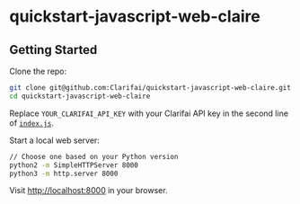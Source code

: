 # quickstart-javascript-web-claire

## Getting Started

Clone the repo:

```bash
git clone git@github.com:Clarifai/quickstart-javascript-web-claire.git
cd quickstart-javascript-web-claire
```

Replace `YOUR_CLARIFAI_API_KEY` with your Clarifai API key in the second line of [`index.js`](https://github.com/Clarifai/quickstart-javascript-web-claire/blob/master/index.js#L2).

Start a local web server:

```bash
// Choose one based on your Python version
python2 -m SimpleHTTPServer 8000
python3 -m http.server 8000
```

Visit [http://localhost:8000](http://localhost:8000) in your browser.
